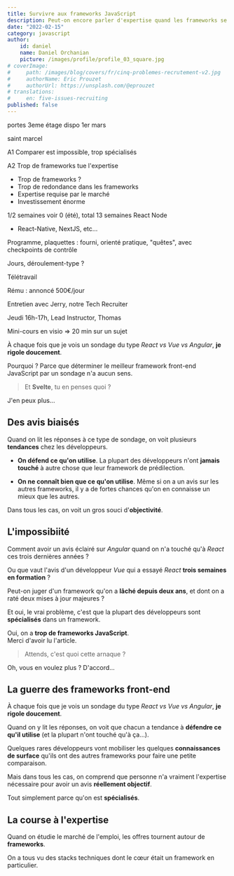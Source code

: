 ```yaml
---
title: Survivre aux frameworks JavaScript
description: Peut-on encore parler d'expertise quand les frameworks se multiplient comme des petits pains ?
date: "2022-02-15"
category: javascript
author:
    id: daniel
    name: Daniel Orchanian
    picture: /images/profile/profile_03_square.jpg
# coverImage:
#     path: /images/blog/covers/fr/cinq-problemes-recrutement-v2.jpg
#     authorName: Eric Prouzet
#     authorUrl: https://unsplash.com/@eprouzet
# translations:
#     en: five-issues-recruiting
published: false
---
```




portes
3eme étage
dispo 1er mars


saint marcel



A1 Comparer est impossible, trop spécialisés

A2 Trop de frameworks tue l'expertise
- Trop de frameworks ?
- Trop de redondance dans les frameworks
- Expertise requise par le marché
- Investissement énorme



1/2 semaines voir 0 (été), total 13 semaines
React
Node
+ React-Native, NextJS, etc...

Programme, plaquettes : fourni, orienté pratique, "quêtes", avec checkpoints de contrôle

Jours, déroulement-type ?

Télétravail

Rému : annoncé 500€/jour

Entretien avec Jerry, notre Tech Recruiter

Jeudi 16h-17h, Lead Instructor, Thomas

Mini-cours en visio => 20 min sur un sujet



À chaque fois que je vois un sondage du type _React vs Vue vs Angular_, **je rigole doucement**.

Pourquoi ? Parce que déterminer le meilleur framework front-end JavaScript par un sondage n'a aucun sens.

> Et **Svelte**, tu en penses quoi ?

J'en peux plus...


## Des avis biaisés

Quand on lit les réponses à ce type de sondage, on voit plusieurs **tendances** chez les développeurs.

- **On défend ce qu'on utilise**. La plupart des développeurs n'ont **jamais touché** à autre chose que leur framework de prédilection.

- **On ne connaît bien que ce qu'on utilise**. Même si on a un avis sur les autres frameworks, il y a de fortes chances qu'on en connaisse un mieux que les autres.

Dans tous les cas, on voit un gros souci d'**objectivité**.


##  L'impossibiité

Comment avoir un avis éclairé sur _Angular_ quand on n'a touché qu'à _React_ ces trois dernières années ?

Ou que vaut l'avis d'un développeur _Vue_ qui a essayé _React_ **trois semaines en formation** ?

Peut-on juger d'un framework qu'on a **lâché depuis deux ans**, et dont on a raté deux mises à jour majeures ?

Et oui, le vrai problème, c'est que la plupart des développeurs sont **spécialisés** dans un framework.
















Oui, on a **trop de frameworks JavaScript**.  
Merci d'avoir lu l'article.

> Attends, c'est quoi cette arnaque ?

Oh, vous en voulez plus ? D'accord...


## La guerre des frameworks front-end

À chaque fois que je vois un sondage du type _React vs Vue vs Angular_, **je rigole doucement**.

Quand on y lit les réponses, on voit que chacun a tendance à **défendre ce qu'il utilise** (et la plupart n'ont touché qu'à ça...).

Quelques rares développeurs vont mobiliser les quelques **connaissances de surface** qu'ils ont des autres frameworks pour faire une petite comparaison.

Mais dans tous les cas, on comprend que personne n'a vraiment l'expertise nécessaire pour avoir un avis **réellement objectif**.

Tout simplement parce qu'on est **spécialisés**.


## La course à l'expertise

Quand on étudie le marché de l'emploi, les offres tournent autour de **frameworks**.

On a tous vu des stacks techniques dont le cœur était un framework en particulier.



<!-- heart
À chaque fois que je vois un sondage du type _React vs Vue vs Angular_, **je rigole doucement**.

Pourquoi ? Parce que déterminer le meilleur framework front-end JavaScript par un sondage n'a aucun sens.

> Et **Svelte**, tu en penses quoi ?

J'en peux plus...


## Des avis biaisés

Quand on lit les réponses à ce type de sondage, on voit plusieurs **tendances** chez les développeurs.

- **On défend ce qu'on utilise**. La plupart des développeurs n'ont **jamais touché** à autre chose que leur framework de prédilection.

- **On ne connaît bien que ce qu'on utilise**. Même si on a un avis sur les autres frameworks, il y a de fortes chances qu'on en connaisse un mieux que les autres.

Dans tous les cas, on voit un gros souci d'**objectivité**.


##  L'impossibilité de 



Et oui, le vrai problème, c'est que la plupart des développeurs sont **spécialisés** dans un framework.

Et les coupables, ce sont les **stacks techniques**.


## La rigidité des stacks





---



## Une spécialisation qui pousse à 


Peut-on survivre aux Frameworks JavaScript ?


## La course à l'expertise
---

La raison à cela est toute simple : **aucun développeur** (ou presque) ne passe **suffisamment de temps** sur les trois outils à la fois pour donner un avis **objectif**.



- Des avis forcément biaisés
- La course à l'expertise

 -->




